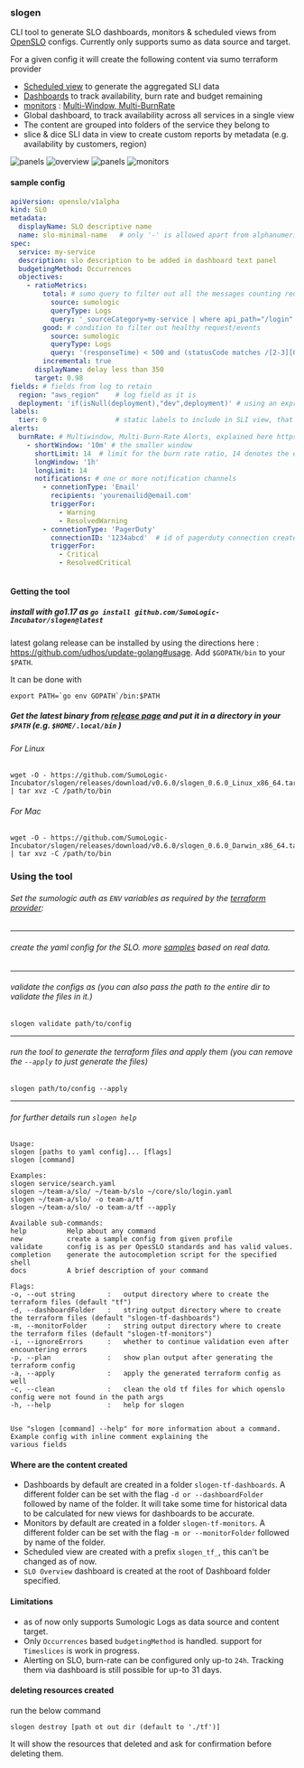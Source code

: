 ### slogen

CLI tool to generate SLO dashboards, monitors & scheduled views
from [OpenSLO](https://github.com/OpenSLO/OpenSLO#specification) configs. Currently only supports sumo as data source
and target.

For a given config it will create the following content via sumo terraform provider

- [Scheduled view](https://help.sumologic.com/Manage/Scheduled-Views) to generate the aggregated SLI data
- [Dashboards](https://help.sumologic.com/Visualizations-and-Alerts/Dashboard_(New)) to track availability, burn rate
  and budget remaining
- [monitors](https://help.sumologic.com/Visualizations-and-Alerts/Alerts/Monitors) :  [Multi-Window, Multi-BurnRate](https://sre.google/workbook/alerting-on-slos/)
- Global dashboard, to track availability across all services in a single view
- The content are grouped into folders of the service they belong to
- slice & dice SLI data in view to create custom reports by metadata (e.g. availability by customers, region)

![panels](misc/slo_panel.png )
![overview](misc/view_search.png)
![panels](misc/overview.png)
![monitors](misc/monitors.png)

#### sample config

```yaml
apiVersion: openslo/v1alpha
kind: SLO
metadata:
  displayName: SLO descriptive name
  name: slo-minimal-name   # only '-' is allowed apart from alphanumeric chars, '-' not allowed in start or end
spec:
  service: my-service
  description: slo description to be added in dashboard text panel
  budgetingMethod: Occurrences
  objectives:
    - ratioMetrics:
        total: # sumo query to filter out all the messages counting requests for this slo
          source: sumologic
          queryType: Logs
          query: '_sourceCategory=my-service | where api_path="/login"'
        good: # condition to filter out healthy request/events
          source: sumologic
          queryType: Logs
          query: '(responseTime) < 500 and (statusCode matches /[2-3][0-9]{2}/ )'
        incremental: true
      displayName: delay less than 350
      target: 0.98
fields: # fields from log to retain
  region: "aws_region"    # log field as it is
  deployment: 'if(isNull(deployment),"dev",deployment)' # using an expression
labels:
  tier: 0                 # static labels to include in SLI view, that are not present in the log messages
alerts:
  burnRate: # Multiwindow, Multi-Burn-Rate Alerts, explained here https://sre.google/workbook/alerting-on-slos/ 
    - shortWindow: '10m' # the smaller window
      shortLimit: 14  # limit for the burn rate ratio, 14 denotes the error consumed in the window were 14 times the allowed number  
      longWindow: '1h'
      longLimit: 14
      notifications: # one or more notification channels
        - connetionType: 'Email'
          recipients: 'youremailid@email.com'
          triggerFor:
            - Warning
            - ResolvedWarning
        - connetionType: 'PagerDuty'
          connectionID: '1234abcd'  # id of pagerduty connection created in sumo
          triggerFor:
            - Critical
            - ResolvedCritical



```

#### Getting the tool

##### install with go1.17 as `go install github.com/SumoLogic-Incubator/slogen@latest`

latest golang release can be installed by using the directions here : https://github.com/udhos/update-golang#usage.
Add `$GOPATH/bin` to your `$PATH`.

It can be done with

```
export PATH=`go env GOPATH`/bin:$PATH
```

##### Get the latest binary from [release page](https://github.com/SumoLogic-Incubator/slogen/releases) and put it in a directory in your `$PATH` (e.g. `$HOME/.local/bin` )

###### For Linux

``` shell
wget -O - https://github.com/SumoLogic-Incubator/slogen/releases/download/v0.6.0/slogen_0.6.0_Linux_x86_64.tar.gz | tar xvz -C /path/to/bin
```

###### For Mac

``` shell
wget -O - https://github.com/SumoLogic-Incubator/slogen/releases/download/v0.6.0/slogen_0.6.0_Darwin_x86_64.tar.gz | tar xvz -C /path/to/bin
```

### Using the tool

###### Set the sumologic auth as `ENV` variables as required by the [terraform provider](https://registry.terraform.io/providers/SumoLogic/sumologic/latest/docs#environment-variables):

--- 

###### create the yaml config for the SLO. more [samples](samples/openslo) based on real data.

--- 

###### validate the configs as (you can also pass the path to the entire dir to validate the files in it.)

`slogen validate path/to/config`

--- 

###### run the tool to generate the terraform files and apply them (you can remove the `--apply` to just generate the files)

`slogen path/to/config --apply`


--- 

###### for further details run `slogen help`

```
Usage:
slogen [paths to yaml config]... [flags]
slogen [command]

Examples:
slogen service/search.yaml 
slogen ~/team-a/slo/ ~/team-b/slo ~/core/slo/login.yaml 
slogen ~/team-a/slo/ -o team-a/tf
slogen ~/team-a/slo/ -o team-a/tf --apply 

Available sub-commands:
help          Help about any command 
new           create a sample config from given profile 
validate      config is as per OpesSLO standards and has valid values.
completion    generate the autocompletion script for the specified shell 
docs          A brief description of your command 

Flags:
-o, --out string        :   output directory where to create the terraform files (default "tf")
-d, --dashboardFolder   :   string output directory where to create the terraform files (default "slogen-tf-dashboards")
-m, --monitorFolder     :   string output directory where to create the terraform files (default "slogen-tf-monitors")
-i, --ignoreErrors      :   whether to continue validation even after encountering errors 
-p, --plan              :   show plan output after generating the terraform config 
-a, --apply             :   apply the generated terraform config as well 
-c, --clean             :   clean the old tf files for which openslo config were not found in the path args 
-h, --help              :   help for slogen


Use "slogen [command] --help" for more information about a command. Example config with inline comment explaining the
various fields

```

#### Where are the content created

- Dashboards by default are created in a folder `slogen-tf-dashboards`. A different folder can be set with the
  flag `-d or --dashboardFolder` followed by name of the folder. It will take some time for historical data to be
  calculated for new views for dashboards to be accurate.
- Monitors by default are created in a folder `slogen-tf-monitors`. A different folder can be set with the
  flag `-m or --monitorFolder` followed by name of the folder.
- Scheduled view are created with a prefix `slogen_tf_`, this can't be changed as of now.
- `SLO Overview` dashboard is created at the root of Dashboard folder specified.

#### Limitations

- as of now only supports Sumologic Logs as data source and content target.
- Only `Occurrences` based `budgetingMethod` is handled. support for `Timeslices` is work in progress.
- Alerting on SLO, burn-rate can be configured only up-to `24h`. Tracking them via dashboard is still possible for up-to
  31 days.

#### deleting resources created

run the below command

`slogen destroy [path ot out dir (default to './tf')]`

It will show the resources that deleted and ask for confirmation before deleting them. 
